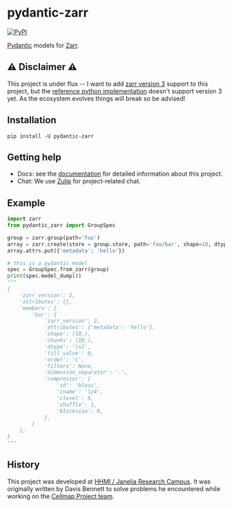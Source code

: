# pydantic-zarr

[![PyPI](https://img.shields.io/pypi/v/pydantic-zarr)](https://pypi.python.org/pypi/pydantic-zarr)

[Pydantic](https://docs.pydantic.dev/1.10/) models for [Zarr](https://zarr.readthedocs.io/en/stable/index.html).

## ⚠️ Disclaimer ⚠️
This project is under flux -- I want to add [zarr version 3](https://zarr-specs.readthedocs.io/en/latest/v3/core/v3.0.html) support to this project, but the [reference python implementation](https://github.com/zarr-developers/zarr-python) doesn't support version 3 yet. As the ecosystem evolves things will break so be advised!

## Installation

`pip install -U pydantic-zarr`

## Getting help

- Docs: see the [documentation](https://janelia-cellmap.github.io/pydantic-zarr/) for detailed information about this project.
- Chat: We use [Zulip](https://ossci.zulipchat.com/#narrow/channel/423692-Zarr) for project-related chat. 

## Example

```python
import zarr
from pydantic_zarr import GroupSpec

group = zarr.group(path='foo')
array = zarr.create(store = group.store, path='foo/bar', shape=10, dtype='uint8')
array.attrs.put({'metadata': 'hello'})

# this is a pydantic model
spec = GroupSpec.from_zarr(group)
print(spec.model_dump())
"""
{
    'zarr_version': 2,
    'attributes': {},
    'members': {
        'bar': {
            'zarr_version': 2,
            'attributes': {'metadata': 'hello'},
            'shape': (10,),
            'chunks': (10,),
            'dtype': '|u1',
            'fill_value': 0,
            'order': 'C',
            'filters': None,
            'dimension_separator': '.',
            'compressor': {
                'id': 'blosc',
                'cname': 'lz4',
                'clevel': 5,
                'shuffle': 1,
                'blocksize': 0,
            },
        }
    },
}
"""
```
## History
This project was developed at [HHMI / Janelia Research Campus](https://www.janelia.org/). It was originally written by Davis Bennett to solve problems he encountered while working on the [Cellmap Project team](https://www.janelia.org/project-team/cellmap/members).
